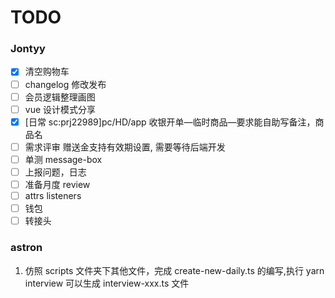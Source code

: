 # TODO

### Jontyy

- [x] 清空购物车
- [ ] changelog 修改发布
- [ ] 会员逻辑整理画图
- [ ] vue 设计模式分享
- [x] [日常 sc:prj22989]pc/HD/app 收银开单—临时商品—要求能自助写备注，商品名
- [ ] 需求评审 赠送金支持有效期设置, 需要等待后端开发
- [ ] 单测 message-box
- [ ] 上报问题，日志
- [ ] 准备月度 review
- [ ] attrs listeners
- [ ] 钱包
- [ ] 转接头

### astron

1. 仿照 scripts 文件夹下其他文件，完成 create-new-daily.ts 的编写,执行 yarn interview 可以生成 interview-xxx.ts 文件

